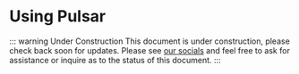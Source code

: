 # Using Pulsar

::: warning Under Construction
This document is under construction, please check back soon for updates.
Please see [our socials](/docs/launch-manual/sections/faq/#having-trouble) and
feel free to ask for assistance or inquire as to the status of this document.
:::

<!-- @include: ./sections/pulsar-packages.md -->

<!-- @include: ./sections/moving-in-pulsar.md -->

<!-- @include: ./sections/pulsar-selections.md -->

<!-- @include: ./sections/editing-and-deleting-text.md -->

<!-- @include: ./sections/find-and-replace.md -->

<!-- @include: ./sections/snippets.md -->

<!-- @include: ./sections/autocomplete.md -->

<!-- @include: ./sections/folding.md -->

<!-- @include: ./sections/panes.md -->

<!-- @include: ./sections/pending-pane-items.md -->

<!-- @include: ./sections/grammar.md -->

<!-- @include: ./sections/version-control-in-pulsar.md -->

<!-- @include: ./sections/github-package.md -->

<!-- @include: ./sections/writing-in-pulsar.md -->

<!-- @include: ./sections/basic-customization.md -->

<!-- @include: ./sections/summary.md -->
